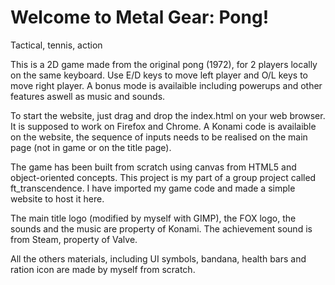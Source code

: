 # Welcome to Metal Gear: Pong!
Tactical, tennis, action

This is a 2D game made from the original pong (1972), for 2 players locally on the same keyboard.
Use E/D keys to move left player and O/L keys to move right player. A bonus mode is availaible including powerups and other features aswell as music and sounds.

To start the website, just drag and drop the index.html on your web browser. It is supposed to work on Firefox and Chrome.
A Konami code is availaible on the website, the sequence of inputs needs to be realised on the main page (not in game or on the title page).

The game has been built from scratch using canvas from HTML5 and object-oriented concepts. This project is my part of a group project called ft_transcendence.
I have imported my game code and made a simple website to host it here.

The main title logo (modified by myself with GIMP), the FOX logo, the sounds and the music are property of Konami.
The achievement sound is from Steam, property of Valve.

All the others materials, including UI symbols, bandana, health bars and ration icon are made by myself from scratch.
